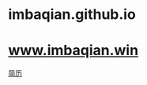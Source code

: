 # imbaqian.github.io
# www.imbaqian.win
[简历](https://github.com/imbaqian/imbaqian.github.io/blob/master/cv/resume.md)
